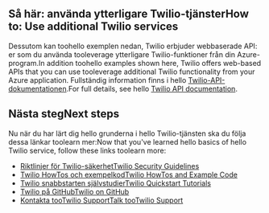 ## <span data-ttu-id="be20e-101"><a name="AdditionalServices"></a>Så här: använda ytterligare Twilio-tjänster</span><span class="sxs-lookup"><span data-stu-id="be20e-101"><a name="AdditionalServices"></a>How to: Use additional Twilio services</span></span>
<span data-ttu-id="be20e-102">Dessutom kan toohello exemplen nedan, Twilio erbjuder webbaserade API: er som du använda tooleverage ytterligare Twilio-funktioner från din Azure-program.</span><span class="sxs-lookup"><span data-stu-id="be20e-102">In addition toohello examples shown here, Twilio offers web-based APIs that you can use tooleverage additional Twilio functionality from your Azure application.</span></span> <span data-ttu-id="be20e-103">Fullständig information finns i hello [Twilio-API-dokumentationen][twilio_api_documentation].</span><span class="sxs-lookup"><span data-stu-id="be20e-103">For full details, see hello [Twilio API documentation][twilio_api_documentation].</span></span>

## <span data-ttu-id="be20e-104"><a name="NextSteps"></a>Nästa steg</span><span class="sxs-lookup"><span data-stu-id="be20e-104"><a name="NextSteps"></a>Next steps</span></span>
<span data-ttu-id="be20e-105">Nu när du har lärt dig hello grunderna i hello Twilio-tjänsten ska du följa dessa länkar toolearn mer:</span><span class="sxs-lookup"><span data-stu-id="be20e-105">Now that you've learned hello basics of hello Twilio service, follow these links toolearn more:</span></span>

* <span data-ttu-id="be20e-106">[Riktlinjer för Twilio-säkerhet][twilio_security_guidelines]</span><span class="sxs-lookup"><span data-stu-id="be20e-106">[Twilio Security Guidelines][twilio_security_guidelines]</span></span>
* <span data-ttu-id="be20e-107">[Twilio HowTos och exempelkod][twilio_howtos]</span><span class="sxs-lookup"><span data-stu-id="be20e-107">[Twilio HowTos and Example Code][twilio_howtos]</span></span>
* <span data-ttu-id="be20e-108">[Twilio snabbstarten självstudier][twilio_quickstarts]</span><span class="sxs-lookup"><span data-stu-id="be20e-108">[Twilio Quickstart Tutorials][twilio_quickstarts]</span></span> 
* <span data-ttu-id="be20e-109">[Twilio på GitHub][twilio_on_github]</span><span class="sxs-lookup"><span data-stu-id="be20e-109">[Twilio on GitHub][twilio_on_github]</span></span>
* <span data-ttu-id="be20e-110">[Kontakta tooTwilio Support][twilio_support]</span><span class="sxs-lookup"><span data-stu-id="be20e-110">[Talk tooTwilio Support][twilio_support]</span></span>

[twilio_api_documentation]: http://www.twilio.com/api
[twilio_security_guidelines]: http://www.twilio.com/docs/security
[twilio_howtos]: http://www.twilio.com/docs/howto
[twilio_on_github]: https://github.com/twilio
[twilio_support]: http://www.twilio.com/help/contact
[twilio_quickstarts]: http://www.twilio.com/docs/quickstart


